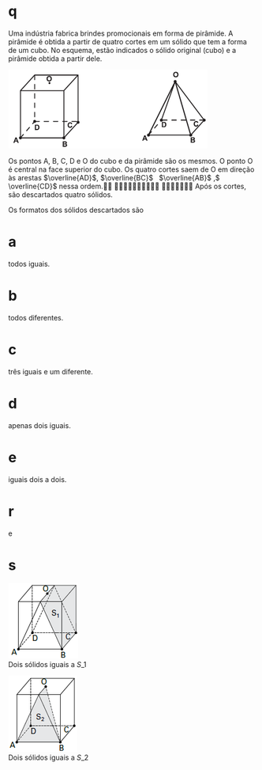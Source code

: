 # q
Uma indústria fabrica brindes promocionais em forma de pirâmide. A pirâmide é obtida a partir de quatro cortes em um sólido que tem a forma de um cubo. No esquema, estão indicados o sólido original (cubo) e a pirâmide obtida a partir dele.

![](9d56984c-0c28-15a3-cdae-5d327570e38e.png)

Os pontos A, B, C, D e O do cubo e da pirâmide são os mesmos. O ponto O é central na face superior do cubo. Os quatro cortes saem de O em direção às arestas $\overline{AD}$, $​​​​\overline{BC}$   $​​​​\overline{AB}$ ,$​​​​\overline{CD}$ nessa ordem.   Após os cortes, são descartados quatro sólidos.

Os formatos dos sólidos descartados são

# a
todos iguais.

# b
todos diferentes.

# c
três iguais e um diferente.

# d
apenas dois iguais.

# e
iguais dois a dois.

# r
e

# s
![](ce414ecf-5f07-a544-3759-086d74f02031.png)\
Dois sólidos iguais a $S\_1$

![](0c941db6-2656-3bac-b70f-e1d760fa57ba.png)\
Dois sólidos iguais a $S\_2$
